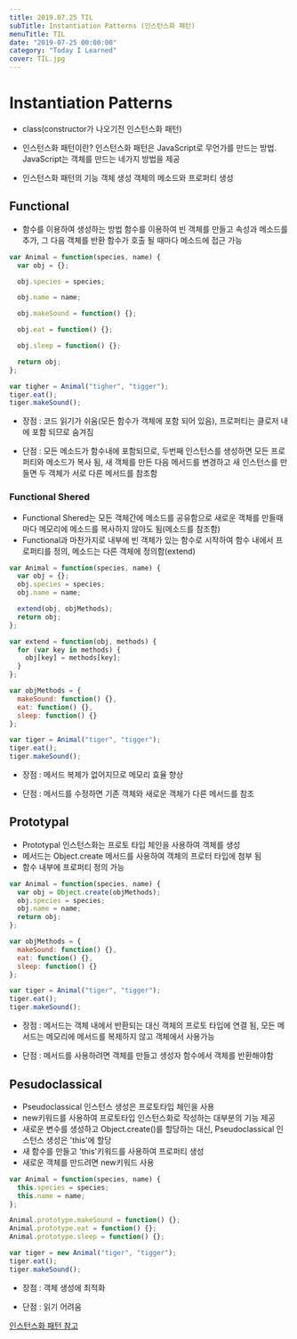 ```yaml
---
title: 2019.07.25 TIL
subTitle: Instantiation Patterns (인스턴스화 패턴)
menuTitle: TIL
date: "2019-07-25 00:00:00"
category: "Today I Learned"
cover: TIL.jpg
---
```


# Instantiation Patterns

- class(constructor가 나오기전 인스턴스화 패턴)

- 인스턴스화 패턴이란?
  인스턴스화 패턴은 JavaScript로 무언가를 만드는 방법.
  JavaScript는 객체를 만드는 네가지 방법을 제공

- 인스턴스화 패턴의 기능
  객체 생성
  객체의 메소드와 프로퍼티 생성

## Functional

- 함수를 이용하여 생성하는 방법
  함수를 이용하여 빈 객체를 만들고 속성과 메소드를 추가, 그 다음 객체를 반환
  함수가 호출 될 때마다 메소드에 접근 가능

```javascript
var Animal = function(species, name) {
  var obj = {};

  obj.species = species;

  obj.name = name;

  obj.makeSound = function() {};

  obj.eat = function() {};

  obj.sleep = function() {};

  return obj;
};

var tigher = Animal("tigher", "tigger");
tiger.eat();
tiger.makeSound();
```

- 장점 : 코드 읽기가 쉬움(모든 함수가 객체에 포함 되어 있음), 프로퍼티는 클로저 내에 포함 되므로 숨겨짐

- 단점 : 모든 메소드가 함수내에 포함되므로, 두번째 인스턴스를 생성하면 모든 프로퍼티와 메소드가 복사 됨, 새 객체를 만든 다음 메서드를 변경하고 새 인스턴스를 만들면 두 객체가 서로 다른 메서드를 참조함

### Functional Shered

- Functional Shered는 모든 객체간에 메소드를 공유함으로 새로운 객체를 만들때마다 메모리에 메소드를 복사하지 않아도 됨(메소드를 참조함)
- Functional과 마찬가지로 내부에 빈 객체가 있는 함수로 시작하여 함수 내에서 프로퍼티를 정의, 메소드는 다른 객체에 정의함(extend)

```javascript
var Animal = function(species, name) {
  var obj = {};
  obj.species = species;
  obj.name = name;

  extend(obj, objMethods);
  return obj;
};

var extend = function(obj, methods) {
  for (var key in methods) {
    obj[key] = methods[key];
  }
};

var objMethods = {
  makeSound: function() {},
  eat: function() {},
  sleep: function() {}
};

var tiger = Animal("tiger", "tigger");
tiger.eat();
tiger.makeSound();
```

- 장점 : 메서드 복제가 없어지므로 메모리 효율 향상

- 단점 : 메서드를 수정하면 기존 객체와 새로운 객체가 다른 메서드를 참조

## Prototypal

- Prototypal 인스턴스화는 프로토 타입 체인을 사용하여 객체를 생성
- 메서드는 Object.create 메서드를 사용하여 객체의 프로터 타입에 첨부 됨
- 함수 내부에 프로퍼티 정의 가능

```javascript
var Animal = function(species, name) {
  var obj = Object.create(objMethods);
  obj.species = species;
  obj.name = name;
  return obj;
};

var objMethods = {
  makeSound: function() {},
  eat: function() {},
  sleep: function() {}
};

var tiger = Animal("tiger", "tigger");
tiger.eat();
tiger.makeSound();
```

- 장점 : 메서드는 객체 내에서 반환되는 대신 객체의 프로토 타입에 연결 됨, 모든 메서드는 메모리에 메서드를 복제하지 않고 객체에서 사용가능

- 단점 : 메서드를 사용하려면 객체를 만들고 생성자 함수에서 객체를 반환해야함

## Pesudoclassical

- Pseudoclassical 인스턴스 생성은 프로토타입 체인을 사용
- new키워드를 사용하여 프로토타입 인스턴스화로 작성하는 대부분의 기능 제공
- 새로운 변수를 생성하고 Object.create()를 할당하는 대신, Pseudoclassical 인스턴스 생성은 'this'에 할당
- 새 함수를 만들고 'this'키워드를 사용하여 프로퍼티 생성
- 새로운 객체를 만드려면 new키워드 사용

```javascript
var Animal = function(species, name) {
  this.species = species;
  this.name = name;
};

Animal.prototype.makeSound = function() {};
Animal.prototype.eat = function() {};
Animal.prototype.sleep = function() {};

var tiger = new Animal("tiger", "tigger");
tiger.eat();
tiger.makeSound();
```

- 장점 : 객체 생성에 최적화

- 단점 : 읽기 어려움

[인스턴스화 패턴 참고](https://medium.com/dailyjs/instantiation-patterns-in-javascript-8fdcf69e8f9b)
